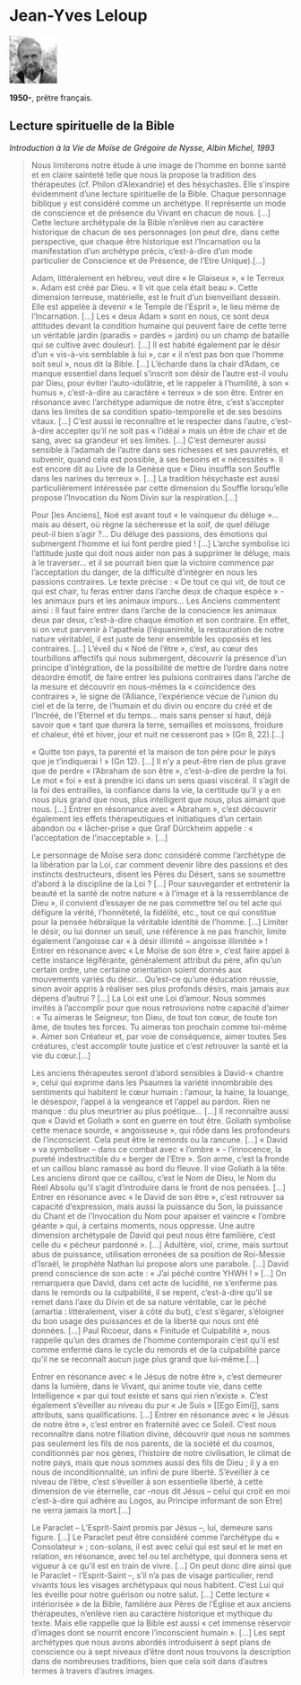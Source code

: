 # Jean-Yves Leloup

[<img src="/images/jeanyvesleloup.png">](https://fr.wikipedia.org/wiki/Jean-Yves_Leloup)

**1950-**, prêtre français.


## Lecture spirituelle de la Bible <a name="jeanyvesleloup-lecturespirituelle"></a>
*Introduction à la Vie de Moïse de Grégoire de Nysse, Albin Michel, 1993*

>Nous limiterons notre étude à une image de l’homme en bonne santé et en claire sainteté telle que nous la propose la tradition des thérapeutes (cf. Philon d’Alexandrie) et des hésychastes. Elle s’inspire évidemment d’une lecture spirituelle de la Bible. Chaque personnage biblique y est considéré comme un archétype. Il représente un mode de conscience et de présence du Vivant en chacun de nous. [...] Cette lecture archétypale de la Bible n’enlève rien au caractère historique de chacun de ses personnages (on peut dire, dans cette perspective, que chaque être historique est l’Incarnation ou la manifestation d’un archétype précis, c’est-à-dire d’un mode particulier de Conscience et de Présence, de l’Etre Unique).[...]
>
>Adam, littéralement en hébreu, veut dire « le Glaiseux », « le Terreux ». Adam est créé par Dieu. « Il vit que cela était beau ». Cette dimension terreuse, matérielle, est le fruit d’un bienveillant dessein. Elle est appelée à devenir « le Temple de l’Esprit », le lieu même de l’Incarnation. [...] Les « deux Adam » sont en nous, ce sont deux attitudes devant la condition humaine qui peuvent faire de cette terre un véritable jardin (paradis = pardès = jardin) ou un champ de bataille qui se cultive avec douleur). [...] Il est habité également par le désir d’un « vis-à-vis semblable à lui », car « il n’est pas bon que l’homme soit seul », nous dit la Bible. [...] L’écharde dans la chair d’Adam, ce manque essentiel dans lequel s’inscrit son désir de l’autre est-il voulu par Dieu, pour éviter l’auto-idolâtrie, et le rappeler à l’humilité, à son « humus », c’est-à-dire au caractère « terreux » de son être. Entrer en résonance avec l’archétype adamique de notre être, c’est s’accepter dans les limites de sa condition spatio-temporelle et de ses besoins vitaux. [...] C’est aussi le reconnaître et le respecter dans l’autre, c’est-à-dire accepter qu’il ne soit pas « l’idéal » mais un être de chair et de sang, avec sa grandeur et ses limites. [...] C’est demeurer aussi sensible à l’adamah de l’autre dans ses richesses et ses pauvretés, et subvenir, quand cela est possible, à ses besoins et « nécessités ». Il est encore dit au Livre de la Genèse que « Dieu insuffla son Souffle dans les narines du terreux ». [...] La tradition hésychaste est aussi particulièrement intéressée par cette dimension du Souffle lorsqu’elle propose l’Invocation du Nom Divin sur la respiration.[...]
>
>Pour [les Anciens], Noé est avant tout « le vainqueur du déluge »… mais au désert, où règne la sécheresse et la soif, de quel déluge peut-il bien s’agir ?… Du déluge des passions, des émotions qui submergent l’homme et lui font perdre pied ! [...] L’arche symbolise ici l’attitude juste qui doit nous aider non pas à supprimer le déluge, mais à le traverser… et il se pourrait bien que la victoire commence par l’acceptation du danger, de la difficulté d’intégrer en nous les passions contraires. Le texte précise : « De tout ce qui vit, de tout ce qui est chair, tu feras entrer dans l’arche deux de chaque espèce » - les animaux purs et les animaux impurs… Les Anciens commentent ainsi : Il faut faire entrer dans l’arche de la conscience les animaux deux par deux, c’est-à-dire chaque émotion et son contraire. En effet, si on veut parvenir à l’apatheia (l’équanimité, la restauration de notre nature véritable), il est juste de tenir ensemble les opposés et les contraires. [...] L’éveil du « Noé de l’être », c’est, au cœur des tourbillons affectifs qui nous submergent, découvrir la présence d’un principe d’intégration, de la possibilité de mettre de l’ordre dans notre désordre émotif, de faire entrer les pulsions contraires dans l’arche de la mesure et découvrir en nous-mêmes la « coïncidence des contraires », le signe de l’Alliance, l’expérience vécue de l’union du ciel et de la terre, de l’humain et du divin ou encore du créé et de l’Incréé, de l’Eternel et du temps… mais sans penser si haut, déjà savoir que « tant que durera la terre, semailles et moissons, froidure et chaleur, été et hiver, jour et nuit ne cesseront pas » (Gn 8, 22).[...]
>
>« Quitte ton pays, ta parenté et la maison de ton père pour le pays que je t’indiquerai ! » (Gn 12). [...] Il n’y a peut-être rien de plus grave que de perdre « l’Abraham de son être », c’est-à-dire de perdre la foi. Le mot « foi » est à prendre ici dans un sens quasi viscéral. Il s’agit de la foi des entrailles, la confiance dans la vie, la certitude qu’il y a en nous plus grand que nous, plus intelligent que nous, plus aimant que nous. [...] Entrer en résonnance avec « Abraham », c’est découvrir également les effets thérapeutiques et initiatiques d’un certain abandon ou « lâcher-prise » que Graf Dürckheim appelle : « l’acceptation de l’inacceptable ». [...]
>
>Le personnage de Moïse sera donc considéré comme l’archétype de la libération par la Loi, car comment devenir libre des passions et des instincts destructeurs, disent les Pères du Désert, sans se soumettre d’abord à la discipline de la Loi ? [...] Pour sauvegarder et entretenir la beauté et la santé de notre nature « à l’image et à la ressemblance de Dieu », il convient d’essayer de ne pas commettre tel ou tel acte qui défigure la vérité, l’honnêteté, la fidélité, etc., tout ce qui constitue pour la pensée hébraïque la véritable identité de l’homme. [...] Limiter le désir, ou lui donner un seuil, une référence à ne pas franchir, limite également l’angoisse car « à désir illimité = angoisse illimitée » ! Entrer en résonance avec « Le Moïse de son être », c’est faire appel à cette instance légiférante, généralement attribut du père, afin qu’un certain ordre, une certaine orientation soient donnés aux mouvements variés du désir… Qu’est-ce qu’une éducation réussie, sinon avoir appris à réaliser ses plus profonds désirs, mais jamais aux dépens d’autrui ? [...] La Loi est une Loi d’amour. Nous sommes invités à l’accomplir pour que nous retrouvions notre capacité d’aimer : « Tu aimeras le Seigneur, ton Dieu, de tout ton cœur, de toute ton âme, de toutes tes forces. Tu aimeras ton prochain comme toi-même ». Aimer son Créateur et, par voie de conséquence, aimer toutes Ses créatures, c’est accomplir toute justice et c’est retrouver la santé et la vie du cœur.[...]
>
>Les anciens thérapeutes seront d’abord sensibles à David-« chantre », celui qui exprime dans les Psaumes la variété innombrable des sentiments qui habitent le cœur humain : l’amour, la haine, la louange, le désespoir, l’appel à la vengeance et l’appel au pardon. Rien ne manque : du plus meurtrier au plus poétique… [...] Il reconnaître aussi que « David et Goliath » sont en guerre en tout être. Goliath symbolise cette menace sourde, « angoisseuse », qui rôde dans les profondeurs de l’inconscient. Cela peut être le remords ou la rancune. [...] « David » va symboliser – dans ce combat avec « l’ombre » - l’innocence, la pureté indestructible du « berger de l’Etre ». Son arme, c’est la fronde et un caillou blanc ramassé au bord du fleuve. Il vise Goliath à la tête. Les anciens diront que ce caillou, c’est le Nom de Dieu, le Nom du Réel Absolu qu’il s’agit d’introduire dans le front de nos pensées. [...] Entrer en résonance avec « le David de son être », c’est retrouver sa capacité d’expression, mais aussi la puissance du Son, la puissance du Chant et de l’Invocation du Nom pour apaiser et vaincre « l’ombre géante » qui, à certains moments, nous oppresse. Une autre dimension archétypale de David qui peut nous être familière, c’est celle du « pécheur pardonné ». [...] Adultère, viol, crime, mais surtout abus de puissance, utilisation erronées de sa position de Roi-Messie d’Israël, le prophète Nathan lui propose alors une parabole. [...] David prend conscience de son acte : « J’ai péché contre YHWH ! » [...] On remarquera que David, dans cet acte de lucidité, ne s’enferme pas dans le remords ou la culpabilité, il se repent, c’est-à-dire qu’il se remet dans l’axe du Divin et de sa nature véritable, car le péché (amartia : littéralement, viser à côté du but), c’est s’égarer, s’éloigner du bon usage des puissances et de la liberté qui nous ont été données. [...] Paul Ricoeur, dans « Finitude et Culpabilité », nous rappelle qu’un des drames de l’homme contemporain c’est qu’il est comme enfermé dans le cycle du remords et de la culpabilité parce qu’il ne se reconnaît aucun juge plus grand que lui-même.[...]
>
>Entrer en résonance avec « le Jésus de notre être », c’est demeurer dans la lumière, dans le Vivant, qui anime toute vie, dans cette Intelligence « par qui tout existe et sans qui rien n’existe ». C’est également s’éveiller au niveau du pur « Je Suis » [[Ego Eimi]], sans attributs, sans qualifications. [...] Entrer en résonance avec « le Jésus de notre être », c’est entrer en fraternité avec ce Soleil. C’est nous reconnaître dans notre filiation divine, découvrir que nous ne sommes pas seulement les fils de nos parents, de la société et du cosmos, conditionnés par nos gènes, l’histoire de notre civilisation, le climat de notre pays, mais que nous sommes aussi des fils de Dieu ; il y a en nous de inconditionnalité, un infini de pure liberté. S’éveiller à ce niveau de l’être, c’est s’éveiller à son essentielle liberté, à cette dimension de vie éternelle, car -nous dit Jésus – celui qui croit en moi c’est-à-dire qui adhère au Logos, au Principe informant de son Etre) ne verra jamais la mort.[...]
>
>Le Paraclet – L’Esprit-Saint promis par Jésus –, lui, demeure sans figure. [...] Le Paraclet peut être considéré comme l’archétype du « Consolateur » ; con-solans, il est avec celui qui est seul et le met en relation, en résonance, avec tel ou tel archétype, qui donnera sens et vigueur à ce qu’il est en train de vivre. [...] On peut donc dire ainsi que le Paraclet – l’Esprit-Saint –, s’il n’a pas de visage particulier, rend vivants tous les visages archétypaux qui nous habitent. C’est Lui qui les éveille pour notre guérison ou notre salut. [...] Cette lecture « intériorisée » de la Bible, familière aux Pères de l’Église et aux anciens thérapeutes, n’enlève rien au caractère historique et mythique du texte. Mais elle rappelle que la Bible est aussi « cet immense réservoir d’images dont se nourrit encore l’inconscient humain ». [...] Les sept archétypes que nous avons abordés introduisent à sept plans de conscience ou à sept niveaux d’être dont nous trouvons la description dans de nombreuses traditions, bien que cela soit dans d’autres termes à travers d’autres images.
